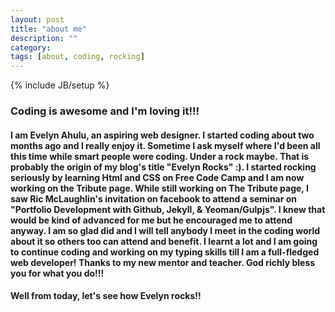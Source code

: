 ```yaml
---
layout: post
title: "about me"
description: ""
category: 
tags: [about, coding, rocking]
---
```

{% include JB/setup %}
### Coding is awesome and I'm loving it!!!

#### I am Evelyn Ahulu, an aspiring web designer. I started coding about two months ago and I really enjoy it. Sometime I ask myself where I'd been all this time while smart people were coding. Under a rock maybe. That is probably the origin of my blog's title "Evelyn Rocks" :). I started rocking seriously by learning Html and CSS on Free Code Camp and I am now working on the Tribute page. While still working on The Tribute page, I saw Ric McLaughlin's invitation on facebook to attend a seminar on "Portfolio Development with Github, Jekyll, & Yeoman/Gulpjs". I knew that would be kind of advanced  for me but he encouraged me to attend anyway. I am so glad did and I will tell anybody I meet in the coding world about it so others too can attend and benefit. I learnt a lot and I am going to continue coding and working on my typing skills till I am a full-fledged web developer! Thanks to my new mentor and teacher. God richly bless you for what you do!!! 

#### Well from today, let's see how Evelyn rocks!!




